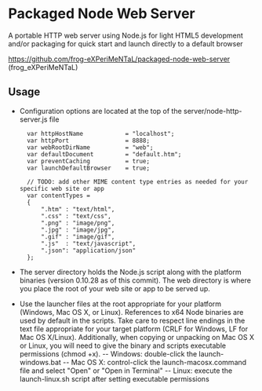 Packaged Node Web Server
====================

A portable HTTP web server using Node.js for light HTML5 development and/or packaging for quick start and launch directly to a default browser

https://github.com/frog-eXPeriMeNTaL/packaged-node-web-server (frog_eXPeriMeNTaL)


Usage
--------------------

- Configuration options are located at the top of the server/node-http-server.js file

        var httpHostName            = "localhost";
        var httpPort                = 8888;
        var webRootDirName          = "web";
        var defaultDocument         = "default.htm";
        var preventCaching          = true;
        var launchDefaultBrowser    = true;

        // TODO: add other MIME content type entries as needed for your specific web site or app
        var contentTypes = 
        {
            ".htm" : "text/html",
            ".css" : "text/css",
            ".png" : "image/png",
            ".jpg" : "image/jpg",
            ".gif" : "image/gif",
            ".js"  : "text/javascript",
            ".json": "application/json"
        };

- The server directory holds the Node.js script along with the platform binaries (version 0.10.28 as of this commit). The web directory is where you place the root of your web site or app to be served up.

- Use the launcher files at the root appropriate for your platform (Windows, Mac OS X, or Linux). References to x64 Node binaries are used by default in the scripts. Take care to respect line endings in the text file appropriate for your target platform (CRLF for Windows, LF for Mac OS X/Linux). Additionally, when copying or unpacking on Mac OS X or Linux, you will need to give the binary and scripts executable permissions (chmod +x).
-- Windows: double-click the launch-windows.bat
-- Mac OS X: control-click the launch-macosx.command file and select "Open" or "Open in Terminal" 
-- Linux: execute the launch-linux.sh script after setting executable permissions
